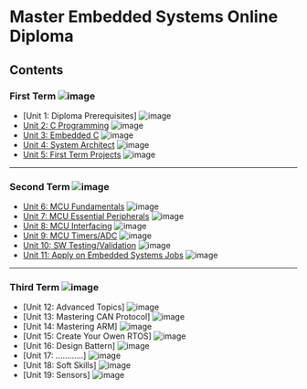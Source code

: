 # Master Embedded Systems Online Diploma

## Contents

### First Term ![image](https://progress-bar.dev/20/?title=In_progress)

- [Unit 1: Diploma Prerequisites] ![image](https://progress-bar.dev/100/?title=&color=bababa)
- [Unit 2: C Programming](Unit_2_C_Programming) ![image](https://progress-bar.dev/100/)
- [Unit 3: Embedded C](Unit_3_Embedded_C) ![image](https://progress-bar.dev/100/)
- [Unit 4: System Architect](Unit_4_System_Architecture) ![image](https://progress-bar.dev/100/)
- [Unit 5: First Term Projects](Unit_5_First_Term_Projects) ![image](https://progress-bar.dev/100/)

---

### Second Term ![image](https://progress-bar.dev/0/?title=staring_soon&color=ff00ff)

- [Unit 6: MCU Fundamentals](Unit_6_MCU_Fundamentals) ![image](https://progress-bar.dev/0/)
- [Unit 7: MCU Essential Peripherals](Unit_7_MCU_Essential_Peripherals) ![image](https://progress-bar.dev/0/)
- [Unit 8: MCU Interfacing](Unit_8_MCU_Interfacing) ![image](https://progress-bar.dev/0/)
- [Unit 9: MCU Timers/ADC](Unit_9_MCU_Timer_%26_ADC) ![image](https://progress-bar.dev/0/)
- [Unit 10: SW Testing/Validation](Unit_10_SW_Testing_Validation) ![image](https://progress-bar.dev/0/)
- [Unit 11: Apply on Embedded Systems Jobs](https://github.com/Mina-Karam/Master_Embedded_Systems) ![image](https://progress-bar.dev/0/?title=Exams&color=bababa)

---

### Third Term ![image](https://progress-bar.dev/0/?title=Start_Soon&color=ff00ff)

- [Unit 12: Advanced Topics] ![image](https://progress-bar.dev/0/)
- [Unit 13: Mastering CAN Protocol] ![image](https://progress-bar.dev/0/)
- [Unit 14: Mastering ARM] ![image](https://progress-bar.dev/0/)
- [Unit 15: Create Your Owen RTOS] ![image](https://progress-bar.dev/0/)
- [Unit 16: Design Battern] ![image](https://progress-bar.dev/0/)
- [Unit 17: ............] ![image](https://progress-bar.dev/0/)
- [Unit 18: Soft Skills] ![image](https://progress-bar.dev/0/)
- [Unit 19: Sensors] ![image](https://progress-bar.dev/0/)
